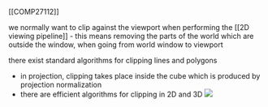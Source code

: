 [[COMP27112]]

we normally want to clip against the viewport when performing the [[2D viewing pipeline]] - this means removing the parts of the world which are outside the window, when going from world window to viewport

there exist standard algorithms for clipping lines and polygons

- in projection, clipping takes place inside the cube which is produced by projection normalization
- there are efficient algorithms for clipping in 2D and 3D
![](https://i.imgur.com/WhgJw0m.png)

